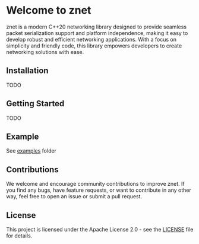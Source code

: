 # Welcome to znet

znet is a modern C++20 networking library designed to provide seamless packet serialization support and platform independence, making it easy to develop robust and efficient networking applications. With a focus on simplicity and friendly code, this library empowers developers to create networking solutions with ease.

## Installation

TODO

## Getting Started

TODO

## Example

See [examples](examples) folder

## Contributions

We welcome and encourage community contributions to improve znet. If you find any bugs, have feature requests, or want to contribute in any other way, feel free to open an issue or submit a pull request.

## License

This project is licensed under the Apache License 2.0 - see the [LICENSE](LICENSE) file for details.
